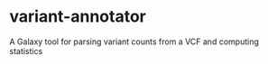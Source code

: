 variant-annotator
=================

A Galaxy tool for parsing variant counts from a VCF and computing statistics

